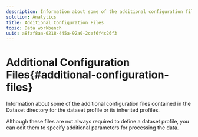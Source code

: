 ```yaml
---
description: Information about some of the additional configuration files contained in the Dataset directory for the dataset profile or its inherited profiles.
solution: Analytics
title: Additional Configuration Files
topic: Data workbench
uuid: a8faf8aa-0218-445a-92a0-2cef6f4c26f3
---
```


# Additional Configuration Files{#additional-configuration-files}

Information about some of the additional configuration files contained in the Dataset directory for the dataset profile or its inherited profiles.

 Although these files are not always required to define a dataset profile, you can edit them to specify additional parameters for processing the data. 
